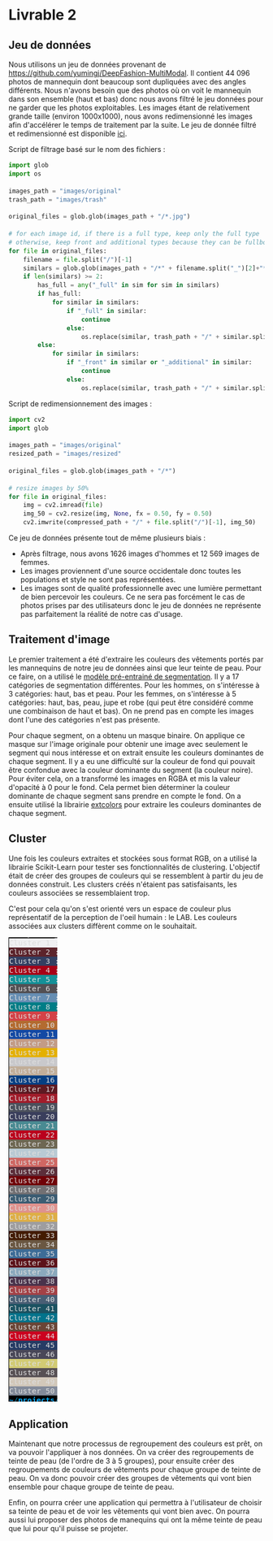 # Livrable 2

## Jeu de données
Nous utilisons un jeu de données provenant de https://github.com/yumingj/DeepFashion-MultiModal. Il contient 44 096 photos de mannequin dont beaucoup sont dupliquées avec des angles différents. Nous n'avons besoin que des photos où on voit le mannequin dans son ensemble (haut et bas) donc nous avons filtré le jeu données pour ne garder que les photos exploitables. Les images étant de relativement grande taille (environ 1000x1000), nous avons redimensionné les images afin d'accélérer le temps de traitement par la suite.
Le jeu de donnée filtré et redimensionné est disponible [ici](https://drive.google.com/drive/folders/1_du47YFJGXp0veHWjdE59SLThpPCwxqg?usp=drive_link).

Script de filtrage basé sur le nom des fichiers :
```python
import glob
import os

images_path = "images/original"
trash_path = "images/trash"

original_files = glob.glob(images_path + "/*.jpg")

# for each image id, if there is a full type, keep only the full type
# otherwise, keep front and additional types because they can be fullbodies
for file in original_files:
    filename = file.split("/")[-1]
    similars = glob.glob(images_path + "/*" + filename.split("_")[2]+"*")
    if len(similars) >= 2:
        has_full = any("_full" in sim for sim in similars)
        if has_full:
            for similar in similars:
                if "_full" in similar:
                    continue
                else:
                    os.replace(similar, trash_path + "/" + similar.split("/")[-1])
        else:
            for similar in similars:
                if "_front" in similar or "_additional" in similar:
                    continue
                else:
                    os.replace(similar, trash_path + "/" + similar.split("/")[-1]) 
```

Script de redimensionnement des images :
```python
import cv2
import glob

images_path = "images/original"
resized_path = "images/resized"

original_files = glob.glob(images_path + "/*")

# resize images by 50%
for file in original_files:
    img = cv2.imread(file)
    img_50 = cv2.resize(img, None, fx = 0.50, fy = 0.50)
    cv2.imwrite(compressed_path + "/" + file.split("/")[-1], img_50)
```

Ce jeu de données présente tout de même plusieurs biais :
- Après filtrage, nous avons 1626 images d'hommes et 12 569 images de femmes.
- Les images proviennent d'une source occidentale donc toutes les populations et style ne sont pas représentées.
- Les images sont de qualité professionnelle avec une lumière permettant de bien percevoir les couleurs. Ce ne sera pas forcément le cas de photos prises par des utilisateurs donc le jeu de données ne représente pas parfaitement la réalité de notre cas d'usage.


## Traitement d'image

Le premier traitement a été d'extraire les couleurs des vêtements portés par les mannequins de notre jeu de données ainsi que leur teinte de peau.
Pour ce faire, on a utilisé le [modèle pré-entrainé de segmentation](https://huggingface.co/mattmdjaga/segformer_b2_clothes). Il y a 17 catégories de segmentation différentes. Pour les hommes, on s'intéresse à 3 catégories: haut, bas et peau. Pour les femmes, on s'intéresse à 5 catégories: haut, bas, peau, jupe et robe (qui peut être considéré comme une combinaison de haut et bas). On ne prend pas en compte les images dont l'une des catégories n'est pas présente.

Pour chaque segment, on a obtenu un masque binaire. On applique ce masque sur l'image originale pour obtenir une image avec seulement le segment qui nous intéresse et on extrait ensuite les couleurs dominantes de chaque segment. Il y a eu une difficulté sur la couleur de fond qui pouvait être confondue avec la couleur dominante du segment (la couleur noire). Pour éviter cela, on a transformé les images en RGBA et mis la valeur d'opacité à 0 pour le fond. Cela permet bien déterminer la couleur dominante de chaque segment sans prendre en compte le fond. On a ensuite utilisé la librairie [extcolors](https://pypi.org/project/extcolors/) pour extraire les couleurs dominantes de chaque segment.



## Cluster

Une fois les couleurs extraites et stockées sous format RGB, on a utilisé la librairie Scikit-Learn pour tester ses fonctionnalités de clustering. L'objectif était de créer des groupes de couleurs qui se ressemblent à partir du jeu de données construit. Les clusters créés n'étaient pas satisfaisants, les couleurs associées se ressemblaient trop.

C'est pour cela qu'on s'est orienté vers un espace de couleur plus représentatif de la perception de l'oeil humain : le LAB. Les couleurs associées aux clusters diffèrent comme on le souhaitait.

![Alt text](LAB.png)


## Application

Maintenant que notre processus de regroupement des couleurs est prêt, on va pouvoir l'appliquer à nos données. On va créer des regroupements de teinte de peau (de l'ordre de 3 à 5 groupes), pour ensuite créer des regroupements de couleurs de vêtements pour chaque groupe de teinte de peau. On va donc pouvoir créer des groupes de vêtements qui vont bien ensemble pour chaque groupe de teinte de peau.

Enfin, on pourra créer une application qui permettra à l'utilisateur de choisir sa teinte de peau et de voir les vêtements qui vont bien avec. On pourra aussi lui proposer des photos de manequins qui ont la même teinte de peau que lui pour qu'il puisse se projeter.